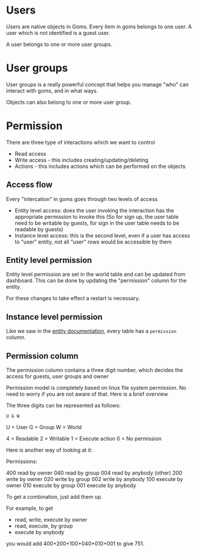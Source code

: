 # Users

Users are native objects in Goms. Every item in goms belongs to one user. A user which is not identified is a guest user.

A user belongs to one or more user groups.

# User groups

User groups is a really powerful concept that helps you manage "who" can interact with goms, and in what ways.

Objects can also belong to one or more user group.


# Permission

There are three type of interactions which we want to control

- Read access
- Write access - this includes creating/updating/deleting
- Actions - this includes actions which can be performed on the objects


## Access flow

Every "intercation" in goms goes through two levels of access

- Entity level access: does the user invoking the interaction has the appropriate permission to invoke this (So for sign up, the user table need to be writable by guests, for sign in the user table needs to be readable by guests)
- Instance level access: this is the second level, even if a user has access to "user" entity, not all "user" rows would be accessible by them


## Entity level permission

Entity level permission are set in the world table and can be updated from dashboard. This can be done by updating the "permission" column for the entity.

For these changes to take effect a restart is necessary.

## Instance level permission

Like we saw in the [entity documentation](entity.md), every table has a ```permission``` column.


## Permission column

The permission column contains a three digit number, which decides the access for guests, user groups and owner

Permission model is completely based on linux file system permission. No need to worry if you are not aware of that. Here is a brief overview

The three digits can be represented as follows:

```U G W```


U = User
G = Group
W = World

4 = Readable
2 = Writable
1 = Execute action
0 = No permission

Here is another way of looking at it:

Permissions:

400 read by owner
040 read by group
004 read by anybody (other)
200 write by owner
020 write by group
002 write by anybody
100 execute by owner
010 execute by group
001 execute by anybody

To get a combination, just add them up.

For example, to get

- read, write, execute by owner
- read, execute, by group
- execute by anybody

you would add 400+200+100+040+010+001 to give 751.